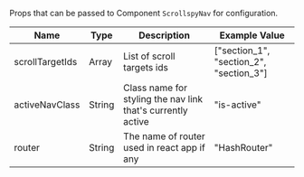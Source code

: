 Props that can be passed to Component `ScrollspyNav` for configuration.

| Name | Type | Description | Example Value |
|------|------|------| ------ |
| scrollTargetIds | Array | List of scroll targets ids | ["section_1", "section_2", "section_3"] |
| activeNavClass | String | Class name for styling the nav link that's currently active | "is-active" |
| router | String | The name of router used in react app if any | "HashRouter" |

